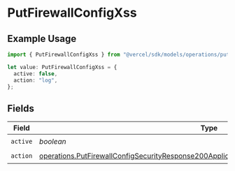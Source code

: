 # PutFirewallConfigXss

## Example Usage

```typescript
import { PutFirewallConfigXss } from "@vercel/sdk/models/operations/putfirewallconfig.js";

let value: PutFirewallConfigXss = {
  active: false,
  action: "log",
};
```

## Fields

| Field                                                                                                                                                                                                        | Type                                                                                                                                                                                                         | Required                                                                                                                                                                                                     | Description                                                                                                                                                                                                  |
| ------------------------------------------------------------------------------------------------------------------------------------------------------------------------------------------------------------ | ------------------------------------------------------------------------------------------------------------------------------------------------------------------------------------------------------------ | ------------------------------------------------------------------------------------------------------------------------------------------------------------------------------------------------------------ | ------------------------------------------------------------------------------------------------------------------------------------------------------------------------------------------------------------ |
| `active`                                                                                                                                                                                                     | *boolean*                                                                                                                                                                                                    | :heavy_check_mark:                                                                                                                                                                                           | N/A                                                                                                                                                                                                          |
| `action`                                                                                                                                                                                                     | [operations.PutFirewallConfigSecurityResponse200ApplicationJSONResponseBodyActiveCrsXssAction](../../models/operations/putfirewallconfigsecurityresponse200applicationjsonresponsebodyactivecrsxssaction.md) | :heavy_check_mark:                                                                                                                                                                                           | N/A                                                                                                                                                                                                          |